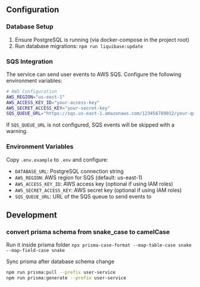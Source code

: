 ## Configuration

### Database Setup
1. Ensure PostgreSQL is running (via docker-compose in the project root)
2. Run database migrations: `npm run liquibase:update`

### SQS Integration
The service can send user events to AWS SQS. Configure the following environment variables:

```bash
# AWS Configuration
AWS_REGION="us-east-1"
AWS_ACCESS_KEY_ID="your-access-key"
AWS_SECRET_ACCESS_KEY="your-secret-key"
SQS_QUEUE_URL="https://sqs.us-east-1.amazonaws.com/123456789012/your-queue-name"
```

If `SQS_QUEUE_URL` is not configured, SQS events will be skipped with a warning.

### Environment Variables
Copy `.env.example` to `.env` and configure:

- `DATABASE_URL`: PostgreSQL connection string
- `AWS_REGION`: AWS region for SQS (default: us-east-1)
- `AWS_ACCESS_KEY_ID`: AWS access key (optional if using IAM roles)
- `AWS_SECRET_ACCESS_KEY`: AWS secret key (optional if using IAM roles)
- `SQS_QUEUE_URL`: URL of the SQS queue to send events to

## Development

### convert prisma schema from snake_case to camelCase
Run it inside prisma folder
`npx prisma-case-format --map-table-case snake --map-field-case snake`

Sync prisma after database schema change
```bash
npm run prisma:pull --prefix user-service
npm run prisma:generate --prefix user-service
```
